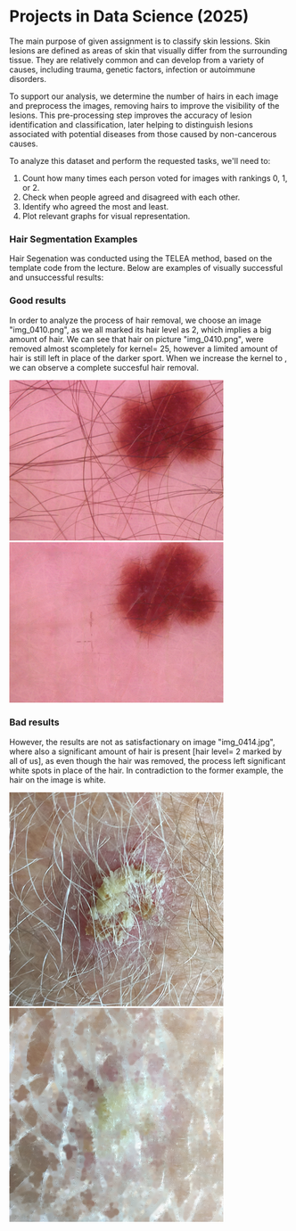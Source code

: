 # Projects in Data Science (2025)

The main purpose of given assignment is to classify skin lessions. Skin lesions are defined as areas of skin that visually differ from the surrounding tissue. They are relatively common and can develop from a variety of causes, including trauma, genetic factors, infection or autoimmune disorders. 

To support our analysis, we determine the number of hairs in each image and preprocess the images, removing hairs to improve the visibility of the lesions. This pre-processing step improves the accuracy of lesion identification and classification, later helping to distinguish lesions associated with potential diseases from those caused by non-cancerous causes.

To analyze this dataset and perform the requested tasks, we'll need to:

1. Count how many times each person voted for images with rankings 0, 1, or 2.
2. Check when people agreed and disagreed with each other.
3. Identify who agreed the most and least.
4. Plot relevant graphs for visual representation.


### Hair Segmentation Examples
Hair Segenation was conducted using the TELEA method, based on the template code from the lecture. Below are examples of visually successful and unsuccessful results:



### Good results
In order to analyze the process of hair removal, we choose an image "img_0410.png", as we all marked its hair level as 2, which implies a big amount of hair. We can see that hair on picture "img_0410.png", were removed almost scompletely for kernel= 25, however a limited amount of hair is still left in place of the darker sport. When we increase the kernel to , we can observe a complete succesful hair removal.

![Unprocessed Image_0410](../data/img_0410.png)
![Processed Image_0410](processed_images/img_0410_processed.png)


### Bad results
However, the results are not as satisfactionary on image "img_0414.jpg", where also a significant amount of hair is present [hair level= 2 marked by all of us], as even though the hair was removed, the process left significant white spots in place of the hair. In contradiction to the former example, the hair on the image is white.

![Unprocessed Image_0414](../data/img_0414.png)
![Processed Image_0414](processed_images/img_0414_processed.png)







